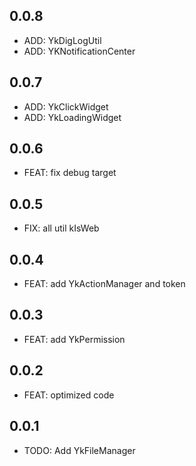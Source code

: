 ## 0.0.8

* ADD: YkDigLogUtil
* ADD: YKNotificationCenter

## 0.0.7

* ADD: YkClickWidget
* ADD: YkLoadingWidget

## 0.0.6

* FEAT: fix debug target

## 0.0.5

* FIX: all util kIsWeb

## 0.0.4

* FEAT: add YkActionManager and token

## 0.0.3

* FEAT: add YkPermission

## 0.0.2

* FEAT: optimized code

## 0.0.1

* TODO: Add YkFileManager
